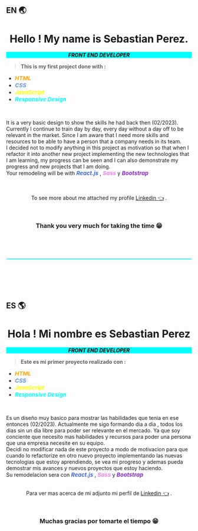 ## EN 🌏
<h1 align=center>Hello ! My name is <strong>Sebastian Perez</strong>.</h1>

<p align=center style="text-transform:uppercase;font-style: italic; background-color:cyan; font-weight: bolder; color: black;">Front End Developer</p>

> **This is my first project done with :**
<ul> 
    <li><b style="color:orange;font-style:italic; font-size:15px">HTML</b>  
    <li><b style="color:cornflowerblue;font-style:italic; font-size:15px">CSS</b>
    <li><b style="color:yellow;font-style:italic; font-size:15px">JavaScript</b>   
    <li><b style="color:cyan; font-style:italic; font-size:15px">Responsive Design</b>  
</ul>
<br>

<p>It is a very basic design to show the skills he had back then (02/2023). Currently I continue to train day by day, every day without a day off to be relevant in the market. Since I am aware that I need more skills and resources to be able to have a person that a company needs in its team. <br>
I decided not to modify anything in this project as motivation so that when I refactor it into another new project implementing the new technologies that I am learning, my progress can be seen and I can also demonstrate my progress and new projects that I am doing.<br>
Your remodeling will be with <b style="color:royalblue;font-style:italic; font-size:15px">React.js</b> , <b style="color:violet;font-style:italic; font-size:15px">Sass</b> y <b style="color:blueviolet;font-style:italic; font-size:15px">Bootstrap</b>  
</p><br><br>

<div style="display:flex; flex-direction:column; gap:2em;">
    <span align=center>To see more about me attached my profile
    <a href="https://www.linkedin.com/in/sebaperez90/">Linkedin 👈</a> .</span>
    <h3 align=center>Thank you very much for taking the time 😁</h3>

</div>

<br><br>

<hr style="height: 2px;background-color:cyan; border-radius:10px">

<br><br><br><br>

## ES 🌎

<h1 align=center>Hola ! Mi nombre es Sebastian Perez</h1>
<p align=center style="text-transform:uppercase;font-style: italic; background-color:cyan; font-weight: bolder; color: black;">Front End Developer</p>

> **Este es mi primer proyecto realizado con :**

<ul> 
    <li><b style="color:orange;font-style:italic; font-size:15px">HTML</b>  
    <li><b style="color:cornflowerblue;font-style:italic; font-size:15px">CSS</b>
    <li><b style="color:yellow;font-style:italic; font-size:15px">JavaScript</b>   
    <li><b style="color:cyan; font-style:italic; font-size:15px">Responsive Design</b>  
</ul>
<br>

<p  align=start> Es un diseño muy basico para mostrar las habilidades que tenia en ese entonces (02/2023). Actualmente me sigo formando dia a dia , todos los dias sin un dia libre para poder ser relevante en el mercado. Ya que soy conciente que necesito mas habilidades y recursos para poder una persona que una empresa necesite en su equipo. <br>
Decidi no modificar nada de este proyecto a modo de motivacion para que cuando lo refactorize en otro nuevo proyecto implementando las nuevas tecnologias que estoy aprendiendo, se vea mi progreso y ademas pueda demostrar mis avances y nuevos proyectos que estoy haciendo.<br>
Su remodelacion sera con <b style="color:royalblue;font-style:italic; font-size:15px">React.js</b> , <b style="color:violet;font-style:italic; font-size:15px">Sass</b> y <b style="color:blueviolet;font-style:italic; font-size:15px">Bootstrap</b>  
</p>
<br>

<div style="display:flex; flex-direction:column; gap:2em;">
    <span align=center>Para ver mas acerca de mi adjunto mi perfil de
    <a href="https://www.linkedin.com/in/sebaperez90/">Linkedin 👈</a> .</span>
    <h3 align=center>Muchas gracias por tomarte el tiempo 😁</h3>

</div>

